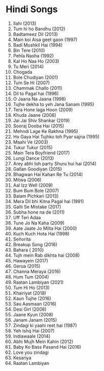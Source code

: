 # Hindi Songs

1. Ilahi (2013)
2. Tum hi ho Bandhu (2012)
3. Badtameez Dil (2013)
4. Main koi Aisa geet gaon (1997)
5. Badi Mushkil Hai (1994)
6. Bin Tere (2010)
7. Pehla Nasha (1992)
8. Kal Ho Naa Ho (2003)
9. Tu Meri (2014)
10. Chogada 
11. Bole Chudiyan (2001)
12. Tum Se Hi (2007)
13. Chammak Challo (2011)
14. Dil to Pagal hai (1996)
15. O Jaana Na Jaana (1998)
16. Tujhe dekha to yeh Jana Sanam (1995)
17. Tera Hone laga Hoon (2009)
18. Khuda Jaane (2008)
19. Jai Jai Shiv Shankar (2019)
20. Sooraj Dooba Hai (2015)
21. Mehndi Lage Ke Rakhna (1995)
22. Ho Gaya Hai Tujhko toh Pyar sajna (1995)
23. Maahi Ve (2003)
24. Tukur Tukur (2015)
25. Main Tera Boyfriend (2017)
26. Lungi Dance (2013)
27. Arey abhi toh party Shuru hui hai (2014)
28. Gallan Goodiyan (2015)
29. Bhagwan Hai Kahan Re Tu (2014)
30. Mitwa  (2006)
31. Aal Izz Well (2009)
32. Bum Bum Bole (2007)
33. Balam Pichkari (2013)
34. Mera Dil bhi Kitna Pagal hai (1991)
35. Galti Se Mistake  (2017)
36. Subha hone na de (2011)
37. Uff Teri Adaa
38. Tune Jo Na Kaha (2009)
39. Aate Jaate Jo Milta Hai (2000)
40. Kuch Kuch Hota Hai (1998)
41. Señorita
42. Breakup Song (2016)
43. Bahara ( 2010)
44. Tujh mein Rab dikhta hai (2008)
45. Hawayein (2017)
46. Gerua (2015)
47. Channa Meraya (2016)
48. Hum Tum (2004)
49. Raatan Lambiyan (2021)
50. Tum Hi Ho (2013)
51. Khairiyat (2019)
52. Kaun Tujhe (2016)
53. Sau Aasmaan (2016)
54. Desi Girl (2008)
55. Jaane Kyun (2008)
56. Janam Janam (2015)
57. Zindagi ki yaahi reet hai (1987)
58. Yeh Ishq Hai (2007)
59. Indiawaale (2014)
60. Abhi Mujh Mein Kahin (2012)
61. Baby Ko Bass Pasand Hai (2016)
62. Love you zindagi
63. Kesariya
64. Raatan Lambiyan